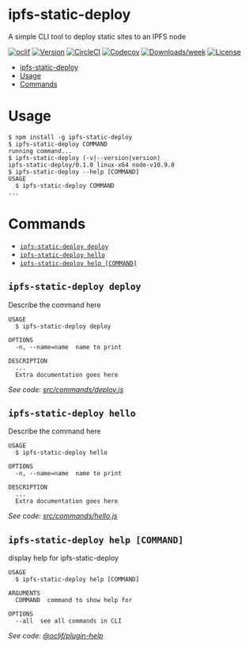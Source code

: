 # ipfs-static-deploy

A simple CLI tool to deploy static sites to an IPFS node

[![oclif](https://img.shields.io/badge/cli-oclif-brightgreen.svg)](https://oclif.io)
[![Version](https://img.shields.io/npm/v/ipfs-static-deploy.svg)](https://npmjs.org/package/ipfs-static-deploy)
[![CircleCI](https://circleci.com/gh/rdfriedl/ipfs-static-deploy/tree/master.svg?style=shield)](https://circleci.com/gh/rdfriedl/ipfs-static-deploy/tree/master)
[![Codecov](https://codecov.io/gh/rdfriedl/ipfs-static-deploy/branch/master/graph/badge.svg)](https://codecov.io/gh/rdfriedl/ipfs-static-deploy)
[![Downloads/week](https://img.shields.io/npm/dw/ipfs-static-deploy.svg)](https://npmjs.org/package/ipfs-static-deploy)
[![License](https://img.shields.io/npm/l/ipfs-static-deploy.svg)](https://github.com/rdfriedl/ipfs-static-deploy/blob/master/package.json)

<!-- toc -->

- [ipfs-static-deploy](#ipfs-static-deploy)
- [Usage](#usage)
- [Commands](#commands)
  <!-- tocstop -->

# Usage

<!-- usage -->

```sh-session
$ npm install -g ipfs-static-deploy
$ ipfs-static-deploy COMMAND
running command...
$ ipfs-static-deploy (-v|--version|version)
ipfs-static-deploy/0.1.0 linux-x64 node-v10.9.0
$ ipfs-static-deploy --help [COMMAND]
USAGE
  $ ipfs-static-deploy COMMAND
...
```

<!-- usagestop -->

# Commands

<!-- commands -->

- [`ipfs-static-deploy deploy`](#ipfs-static-deploy-deploy)
- [`ipfs-static-deploy hello`](#ipfs-static-deploy-hello)
- [`ipfs-static-deploy help [COMMAND]`](#ipfs-static-deploy-help-command)

## `ipfs-static-deploy deploy`

Describe the command here

```
USAGE
  $ ipfs-static-deploy deploy

OPTIONS
  -n, --name=name  name to print

DESCRIPTION
  ...
  Extra documentation goes here
```

_See code: [src/commands/deploy.js](https://github.com/rdfriedl/ipfs-static-deploy/blob/v0.1.0/src/commands/deploy.js)_

## `ipfs-static-deploy hello`

Describe the command here

```
USAGE
  $ ipfs-static-deploy hello

OPTIONS
  -n, --name=name  name to print

DESCRIPTION
  ...
  Extra documentation goes here
```

_See code: [src/commands/hello.js](https://github.com/rdfriedl/ipfs-static-deploy/blob/v0.1.0/src/commands/hello.js)_

## `ipfs-static-deploy help [COMMAND]`

display help for ipfs-static-deploy

```
USAGE
  $ ipfs-static-deploy help [COMMAND]

ARGUMENTS
  COMMAND  command to show help for

OPTIONS
  --all  see all commands in CLI
```

_See code: [@oclif/plugin-help](https://github.com/oclif/plugin-help/blob/v2.1.2/src/commands/help.ts)_

<!-- commandsstop -->
